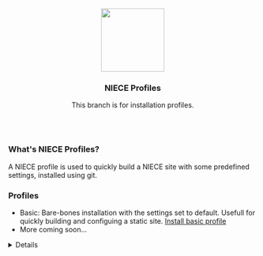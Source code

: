 <br>

<p align="center">
  <a href="https://niece.box.biz">
    <img src="https://niece.box.biz/images/niece/olive.svg" width="128" />
  </a>
</p>
<h3 align="center">NIECE Profiles</h3>
<p align="center"> This branch is for installation profiles.</p>

<br><br>

### What's NIECE Profiles?
<p>A NIECE profile is used to quickly build a NIECE site with some predefined settings, installed using git.</p>


### Profiles
 - Basic: Bare-bones installation with the settings set to default. Usefull for quickly building and configuing a static site. [Install basic profile](#basic)
 - More coming soon...


<details><legend>####Basic</legend>```ssh
git clone -b profiles https://github.com/BOXNYC/NIECE/; cd NIECE/basic; npm install; npm run dev
```</details>
